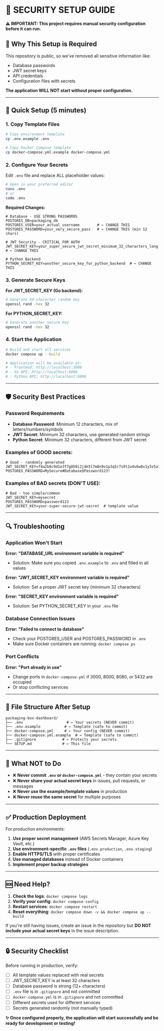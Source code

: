 # 🔐 SECURITY SETUP GUIDE

**⚠️ IMPORTANT: This project requires manual security configuration before it can run.**

## 🚨 Why This Setup is Required

This repository is public, so we've removed all sensitive information like:
- Database passwords
- JWT secret keys  
- API credentials
- Configuration files with secrets

**The application WILL NOT start without proper configuration.**

---

## 🔧 Quick Setup (5 minutes)

### 1. Copy Template Files

```bash
# Copy environment template
cp .env.example .env

# Copy Docker Compose template  
cp docker-compose.yml.example docker-compose.yml
```

### 2. Configure Your Secrets

Edit `.env` file and replace ALL placeholder values:

```bash
# Open in your preferred editor
nano .env
# or
code .env
```

**Required Changes:**
```env
# Database - USE STRONG PASSWORDS
POSTGRES_DB=packaging_db
POSTGRES_USER=your_actual_username        # ← CHANGE THIS
POSTGRES_PASSWORD=your_very_secure_pass   # ← CHANGE THIS (min 12 chars)

# JWT Security - CRITICAL FOR AUTH
JWT_SECRET_KEY=your_super_secure_jwt_secret_minimum_32_characters_long  # ← CHANGE THIS

# Python Backend
PYTHON_SECRET_KEY=another_secure_key_for_python_backend  # ← CHANGE THIS
```

### 3. Generate Secure Keys

**For JWT_SECRET_KEY (Go backend):**
```bash
# Generate 64-character random key
openssl rand -hex 32
```

**For PYTHON_SECRET_KEY:**
```bash
# Generate another secure key
openssl rand -hex 32
```

### 4. Start the Application

```bash
# Build and start all services
docker compose up --build

# Application will be available at:
# - Frontend: http://localhost:3000
# - Go API: http://localhost:8080
# - Python API: http://localhost:8000
```

---

## 🛡️ Security Best Practices

### Password Requirements
- **Database Password**: Minimum 12 characters, mix of letters/numbers/symbols
- **JWT Secret**: Minimum 32 characters, use generated random strings
- **Python Secret**: Minimum 32 characters, different from JWT secret

### Examples of GOOD secrets:
```env
# Good - randomly generated
JWT_SECRET_KEY=f4a2b8c9d1e3f7g8h9i2j4k5l7m8n9o1p3q5r7s9t2u4v6w8x1y3z5a7b9c2d4e6
POSTGRES_PASSWORD=MySecure#Database$Password123!
```

### Examples of BAD secrets (DON'T USE):
```env
# Bad - too simple/common
JWT_SECRET_KEY=mysecret
POSTGRES_PASSWORD=password123
JWT_SECRET_KEY=your-super-secure-jwt-secret  # template value
```

---

## 🔍 Troubleshooting

### Application Won't Start

**Error: "DATABASE_URL environment variable is required"**
- Solution: Make sure you copied `.env.example` to `.env` and filled in all values

**Error: "JWT_SECRET_KEY environment variable is required"**  
- Solution: Set a proper JWT secret key (minimum 32 characters)

**Error: "SECRET_KEY environment variable is required"**
- Solution: Set PYTHON_SECRET_KEY in your `.env` file

### Database Connection Issues

**Error: "Failed to connect to database"**
- Check your POSTGRES_USER and POSTGRES_PASSWORD in `.env`
- Make sure Docker containers are running: `docker compose ps`

### Port Conflicts

**Error: "Port already in use"**
- Change ports in `docker-compose.yml` if 3000, 8000, 8080, or 5432 are occupied
- Or stop conflicting services

---

## 📁 File Structure After Setup

```
packaging-box-dashboard/
├── .env                    # ← Your secrets (NEVER commit)
├── .env.example           # ← Template (safe to commit)
├── docker-compose.yml     # ← Your config (NEVER commit) 
├── docker-compose.yml.example  # ← Template (safe to commit)
├── .gitignore            # ← Protects your secrets
└── SETUP.md              # ← This file
```

---

## 🚫 What NOT to Do

- ❌ **Never commit `.env` or `docker-compose.yml`** - they contain your secrets
- ❌ **Never share your actual secret keys** in issues, pull requests, or messages  
- ❌ **Never use the example/template values** in production
- ❌ **Never reuse the same secret** for multiple purposes

---

## ✅ Production Deployment

For production environments:

1. **Use proper secret management** (AWS Secrets Manager, Azure Key Vault, etc.)
2. **Use environment-specific `.env` files** (`.env.production`, `.env.staging`)
3. **Enable HTTPS/TLS** with proper certificates
4. **Use managed databases** instead of Docker containers
5. **Implement proper backup strategies**

---

## 🆘 Need Help?

1. **Check the logs**: `docker compose logs`
2. **Verify your config**: `docker compose config`
3. **Restart services**: `docker compose restart`
4. **Reset everything**: `docker compose down -v && docker compose up --build`

If you're still having issues, create an issue in the repository but **DO NOT include your actual secret keys** in the issue description.

---

## 🔒 Security Checklist

Before running in production, verify:

- [ ] All template values replaced with real secrets
- [ ] JWT_SECRET_KEY is at least 32 characters
- [ ] Database password is strong (12+ characters)  
- [ ] `.env` file is in `.gitignore` and not committed
- [ ] `docker-compose.yml` is in `.gitignore` and not committed
- [ ] Different secrets used for different services
- [ ] Secrets generated randomly (not manually typed)

**✨ Once configured properly, the application will start successfully and be ready for development or testing!**
